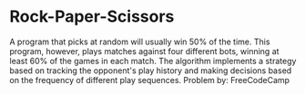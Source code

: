 # Rock-Paper-Scissors
A program that picks at random will usually win 50% of the time. This program, however, plays matches against four different bots, winning at least 60% of the games in each match. The algorithm implements a strategy based on tracking the opponent's play history and making decisions based on the frequency of different play sequences.
Problem by: FreeCodeCamp
